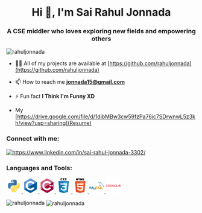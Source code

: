 <h1 align="center">Hi 👋, I'm Sai Rahul Jonnada</h1>
<h3 align="center">A CSE middler who loves exploring new fields and empowering others</h3>

<p align="left"> <img src="https://komarev.com/ghpvc/?username=rahuljonnada&label=Profile%20views&color=0e75b6&style=flat" alt="rahuljonnada" /> </p>

- 👨‍💻 All of my projects are available at [https://github.com/rahuljonnada](https://github.com/rahuljonnada) 

- 📫 How to reach me **jonnada15@gmail.com**

- ⚡ Fun fact **I Think I'm Funny XD**

- My [https://drive.google.com/file/d/1dibMBw3cw59fzPa76ic7SDrwnwL5z3kh/view?usp=sharing](Resume)

<h3 align="left">Connect with me:</h3>
<p align="left">
<a href="https://www.linkedin.com/in/sai-rahul-jonnada-3302/" target="blank"><img align="center" src="https://raw.githubusercontent.com/rahuldkjain/github-profile-readme-generator/master/src/images/icons/Social/linked-in-alt.svg" alt="https://www.linkedin.com/in/sai-rahul-jonnada-3302/" height="30" width="40" /></a>
</p>

<h3 align="left">Languages and Tools:</h3>
<p align="left"> <a href="https://www.python.org" target="_blank"> <img src="https://raw.githubusercontent.com/devicons/devicon/master/icons/python/python-original.svg" alt="python" width="40" height="40"/> </a> <a href="https://www.cprogramming.com/" target="_blank"> <img src="https://raw.githubusercontent.com/devicons/devicon/master/icons/c/c-original.svg" alt="c" width="40" height="40"/> </a> <a href="https://www.w3schools.com/cpp/" target="_blank"> <img src="https://raw.githubusercontent.com/devicons/devicon/master/icons/cplusplus/cplusplus-original.svg" alt="cplusplus" width="40" height="40"/> </a> <a href="https://www.w3schools.com/css/" target="_blank"> <img src="https://raw.githubusercontent.com/devicons/devicon/master/icons/css3/css3-original-wordmark.svg" alt="css3" width="40" height="40"/> </a> <a href="https://www.w3.org/html/" target="_blank"> <img src="https://raw.githubusercontent.com/devicons/devicon/master/icons/html5/html5-original-wordmark.svg" alt="html5" width="40" height="40"/> </a> <a href="https://www.mysql.com/" target="_blank"> <img src="https://raw.githubusercontent.com/devicons/devicon/master/icons/mysql/mysql-original-wordmark.svg" alt="mysql" width="40" height="40"/> </a> <a href="https://www.oracle.com/" target="_blank"> <img src="https://raw.githubusercontent.com/devicons/devicon/master/icons/oracle/oracle-original.svg" alt="oracle" width="40" height="40"/> </a>  </p>

<p><img align="left" src="https://github-readme-stats.vercel.app/api/top-langs?username=rahuljonnada&show_icons=true&locale=en&layout=compact" alt="rahuljonnada" /></p>

<p>&nbsp;<img align="center" src="https://github-readme-stats.vercel.app/api?username=rahuljonnada&show_icons=true&locale=en" alt="rahuljonnada" /></p>
